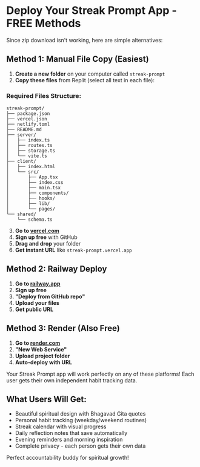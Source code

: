# Deploy Your Streak Prompt App - FREE Methods

Since zip download isn't working, here are simple alternatives:

## Method 1: Manual File Copy (Easiest)

1. **Create a new folder** on your computer called `streak-prompt`
2. **Copy these files** from Replit (select all text in each file):

### Required Files Structure:
```
streak-prompt/
├── package.json
├── vercel.json
├── netlify.toml
├── README.md
├── server/
│   ├── index.ts
│   ├── routes.ts
│   ├── storage.ts
│   └── vite.ts
├── client/
│   ├── index.html
│   └── src/
│       ├── App.tsx
│       ├── index.css
│       ├── main.tsx
│       ├── components/
│       ├── hooks/
│       ├── lib/
│       └── pages/
└── shared/
    └── schema.ts
```

3. **Go to [vercel.com](https://vercel.com)**
4. **Sign up free** with GitHub
5. **Drag and drop** your folder
6. **Get instant URL** like `streak-prompt.vercel.app`

## Method 2: Railway Deploy

1. **Go to [railway.app](https://railway.app)**
2. **Sign up free**
3. **"Deploy from GitHub repo"**
4. **Upload your files**
5. **Get public URL**

## Method 3: Render (Also Free)

1. **Go to [render.com](https://render.com)**
2. **"New Web Service"**
3. **Upload project folder**
4. **Auto-deploy with URL**

Your Streak Prompt app will work perfectly on any of these platforms!
Each user gets their own independent habit tracking data.

## What Users Will Get:
- Beautiful spiritual design with Bhagavad Gita quotes
- Personal habit tracking (weekday/weekend routines)
- Streak calendar with visual progress
- Daily reflection notes that save automatically
- Evening reminders and morning inspiration
- Complete privacy - each person gets their own data

Perfect accountability buddy for spiritual growth!